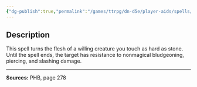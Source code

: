 ```yaml
---
{"dg-publish":true,"permalink":"/games/ttrpg/dn-d5e/player-aids/spells/level-4/stoneskin/","tags":["TTRPG/DND/5e","verbal","somatic","material","concentration","Spell"],"noteIcon":""}
---
```



## Description
This spell turns the flesh of a willing creature you touch as hard as stone.
Until the spell ends, the target has resistance to nonmagical bludgeoning, piercing, and slashing damage.

---

**Sources:** PHB, page 278
